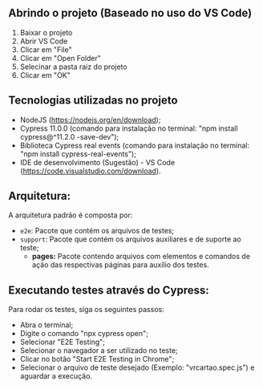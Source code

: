 ## Abrindo o projeto (Baseado no uso do VS Code)

1. Baixar o projeto
2. Abrir VS Code 
3. Clicar em "File"
4. Clicar em "Open Folder"
5. Selecinar a pasta raiz do projeto
6. Clicar em "OK"

## Tecnologias utilizadas no projeto

- NodeJS (https://nodejs.org/en/download);
- Cypress 11.0.0 (comando para instalação no terminal: "npm install cypress@^11.2.0 -save-dev");
- Biblioteca Cypress real events (comando para instalação no terminal: "npm install cypress-real-events");
- IDE de desenvolvimento (Sugestão) - VS Code (https://code.visualstudio.com/download).

## Arquitetura:

A arquitetura padrão é composta por:
 
- `e2e`: Pacote que contém os arquivos de testes;
- `support`: Pacote que contém os arquivos auxiliares e de suporte ao teste;
    - **pages:** Pacote contendo arquivos com elementos e comandos de ação das respectivas páginas para auxílio dos testes.

## Executando testes através do Cypress:
Para rodar os testes, siga os seguintes passos:
- Abra o terminal;
- Digite o comando "npx cypress open";
- Selecionar "E2E Testing";
- Selecionar o navegador a ser utilizado no teste;
- Clicar no botão "Start E2E Testing in Chrome";
- Selecionar o arquivo de teste desejado (Exemplo: "vrcartao.spec.js") e aguardar a execução.